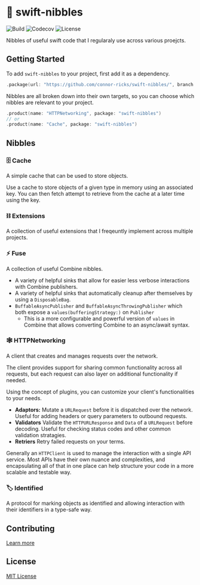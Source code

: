 # 🍫 swift-nibbles
![Build](https://img.shields.io/github/actions/workflow/status/connor-ricks/swift-nibbles/pull_request_checks.yaml?logo=GitHub)
![Codecov](https://img.shields.io/codecov/c/github/connor-ricks/swift-nibbles?logo=Codecov&label=codecov)
![License](https://img.shields.io/github/license/connor-ricks/swift-nibbles?color=blue)


Nibbles of useful swift code that I regularaly use across various proejcts.

## Getting Started

To add `swift-nibbles` to your project, first add it as a dependency.

```swift
.package(url: "https://github.com/connor-ricks/swift-nibbles/", branch: "main")
```

Nibbles are all broken down into their own targets, so you can choose which nibbles are relevant to your project.

```swift
.product(name: "HTTPNetworking", package: "swift-nibbles")
// or
.product(name: "Cache", package: "swift-nibbles")
```

## Nibbles

### 🗄️ Cache
A simple cache that can be used to store objects.

Use a cache to store objects of a given type in memory using an associated key.
You can then fetch attempt to retrieve from the cache at a later time using the key.

### ⛓️ Extensions
A collection of useful extensions that I freqeuntly implement across multiple projects.

### ⚡️ Fuse
A collection of useful Combine nibbles.

- A variety of helpful sinks that allow for easier less verbose interactions with Combine publishers.
- A variety of helpful sinks that automatically cleanup after themselves by using a `DisposableBag`.
- `BuffableAsyncPublisher` and `BuffableAsyncThrowingPublisher` which both expose a `values(bufferingStrategy:)` on `Publisher`
    - This is a more configurable and powerful version of `values` in Combine that allows converting Combine to an async/await syntax.

### 🕸️ HTTPNetworking
A client that creates and manages requests over the network.

The client provides support for sharing common functionality across all requests, but each request can also layer on additional functionality if needed.

Using the concept of plugins, you can customize your client's functionalities to your needs.

- **Adaptors:** Mutate a `URLRequest` before it is dispatched over the network. Useful for adding headers or query parameters to outbound requests.
- **Validators** Validate the `HTTPURLResponse` and `Data` of a `URLRequest` before decoding. Useful for checking status codes and other common validation stratagies. 
- **Retriers** Retry failed requests on your terms.

Generally an ``HTTPClient`` is used to manage the interaction with a single API service. Most APIs
have their own nuance and complexities, and encapsulating all of that in one place can help structure your code in a
more scalable and testable way.

### 🏷️ Identified

A protocol for marking objects as identified and allowing interaction with their identifiers in a type-safe way.

## Contributing

[Learn more](https://github.com/connor-ricks/swift-nibbles/blob/main/CONTRIBUTING.md)

## License

[MIT License](https://github.com/connor-ricks/swift-nibbles/blob/main/LICENSE)
